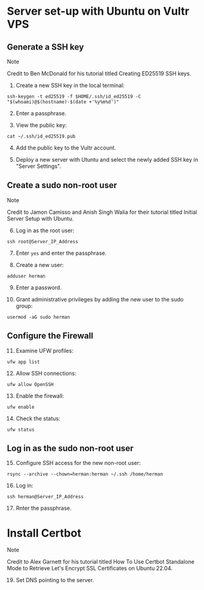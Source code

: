 # Server set-up with Ubuntu on Vultr VPS

## Generate a SSH key

> [!NOTE]
> Credit to Ben McDonald for his tutorial titled Creating ED25519 SSH keys.

1. Create a new SSH key in the local terminal:

`ssh-keygen -t ed25519 -f $HOME/.ssh/id_ed25519 -C "$(whoami)@$(hostname)-$(date +'%y%m%d')"`

2. Enter a passphrase.

3. View the public key:

`cat ~/.ssh/id_ed25519.pub`

4. Add the public key to the Vultr account.

5. Deploy a new server with Utuntu and select the newly added SSH key in "Server Settings".

## Create a sudo non-root user

> [!NOTE]
> Credit to Jamon Camisso and Anish Singh Walia for their tutorial titled Initial Server Setup with Ubuntu.

6. Log in as the root user:

`ssh root@Server_IP_Address`

7. Enter `yes` and enter the passphrase.

8. Create a new user:

`adduser herman`

9. Enter a password.

10. Grant administrative privileges by adding the new user to the sudo group:

`usermod -aG sudo herman`

## Configure the Firewall

11. Examine UFW profiles:

`ufw app list`

12. Allow SSH connections:

`ufw allow OpenSSH`

13. Enable the firewall:

`ufw enable`

14. Check the status:

`ufw status`

## Log in as the sudo non-root user

15. Configure SSH access for the new non-root user:

`rsync --archive --chown=herman:herman ~/.ssh /home/herman`

16. Log in:

`ssh herman@Server_IP_Address`

17. Rnter the passphrase.

# Install Certbot

> [!NOTE]
> Credit to Alex Garnett for his tutorial titled How To Use Certbot Standalone Mode to Retrieve Let's Encrypt SSL Certificates on Ubuntu 22.04.

19. Set DNS pointing to the server.


